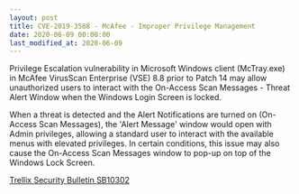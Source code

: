 ```yaml
---
layout: post
title: CVE-2019-3588 - McAfee - Improper Privilege Management
date: 2020-06-09 00:00:00
last_modified_at: 2020-06-09
---
```


Privilege Escalation vulnerability in Microsoft Windows client (McTray.exe) in McAfee VirusScan Enterprise (VSE) 8.8 prior to Patch 14 may allow unauthorized users to interact with the On-Access Scan Messages - Threat Alert Window when the Windows Login Screen is locked.

When a threat is detected and the Alert Notifications are turned on (On-Access Scan Messages), the 'Alert Message' window would open with Admin privileges, allowing a standard user to interact with the available menus with elevated privileges. In certain conditions, this issue may also cause the On-Access Scan Messages window to pop-up on top of the Windows Lock Screen.

[Trellix Security Bulletin SB10302](https://kcm.trellix.com/corporate/index?page=content&id=SB10302&showDraft=true)
